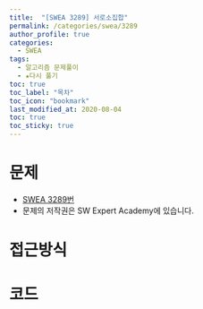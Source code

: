```yaml
---
title:  "[SWEA 3289] 서로소집합"
permalink: /categories/swea/3289
author_profile: true
categories:
  - SWEA
tags:
  - 알고리즘 문제풀이
  - ★다시 풀기
toc: true
toc_label: "목차"
toc_icon: "bookmark"
last_modified_at: 2020-08-04
toc: true
toc_sticky: true
---
```

# 문제
* [SWEA 3289번]()
* 문제의 저작권은 SW Expert Academy에 있습니다.  

# 접근방식 


# 코드
```java

```